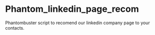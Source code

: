 # Phantom_linkedin_page_recom
Phantombuster script to recomend our linkedin company page to your contacts.
